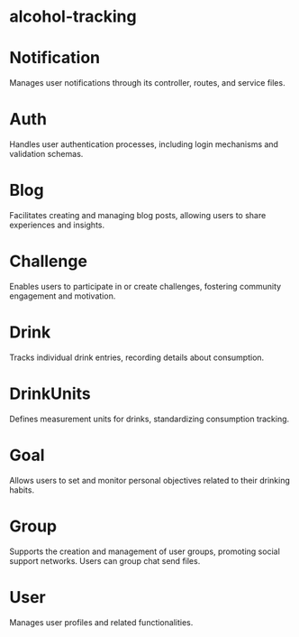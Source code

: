 # alcohol-tracking
# Notification
Manages user notifications through its controller, routes, and service files.
# Auth
Handles user authentication processes, including login mechanisms and validation schemas.
# Blog
Facilitates creating and managing blog posts, allowing users to share experiences and insights.

# Challenge
Enables users to participate in or create challenges, fostering community engagement and motivation.

# Drink
Tracks individual drink entries, recording details about consumption.

# DrinkUnits 
Defines measurement units for drinks, standardizing consumption tracking.

# Goal 
Allows users to set and monitor personal objectives related to their drinking habits.

# Group
Supports the creation and management of user groups, promoting social support networks. Users can group chat send files.

# User
Manages user profiles and related functionalities.
